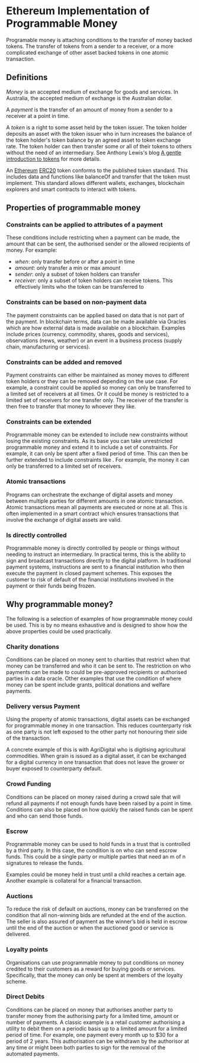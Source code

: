 Ethereum Implementation of Programmable Money
=============================================

Programable money is attaching conditions to the transfer of money backed tokens. The transfer of tokens from a sender to a receiver, or a more complicated exchange of other asset backed tokens in one atomic transaction.

## Definitions
*Money* is an accepted medium of exchange for goods and services. In Australia, the accepted medium of exchange is the Australian dollar.

A *payment* is the transfer of an amount of money from a sender to a receiver at a point in time.

A *token* is a right to some asset held by the token issuer. The token holder deposits an asset with the token issuer who in turn increases the balance of the token holder's token balance by an agreed asset to token exchange rate. The token holder can then transfer some or all of their tokens to others without the need of an intermediary. See Anthony Lewis's blog [A gentle introduction to tokens](https://bitsonblocks.net/2015/09/28/a-gentle-introduction-to-digital-tokens/) for more details.

An [Ethereum](https://www.ethereum.org/) [ERC20](https://github.com/ethereum/EIPs/issues/20) token conforms to the published token standard. This includes data and functions like balanceOf and transfer that the token must implement. This standard allows different wallets, exchanges, blockchain explorers and smart contracts to interact with tokens.

## Properties of programmable money

### Constraints can be applied to attributes of a payment
These conditions include restricting when a payment can be made, the amount that can be sent, the authorised sender or the allowed recipients of money. For example:
* *when*: only transfer before or after a point in time
* *amount*: only transfer a min or max amount
* *sender*: only a subset of token holders can transfer
* *receiver*: only a subset of token holders can receive tokens. This effectively limits who the token can be transferred to

### Constraints can be based on non-payment data
The payment constraints can be applied based on data that is not part of the payment. In blockchain terms, data can be made available via Oracles which are how external data is made available on a blockchain. Examples include prices (currency, commodity, shares, goods and services), observations (news, weather) or an event in a business process (supply chain, manufacturing or services).

### Constraints can be added and removed
Payment constraints can either be maintained as money moves to different token holders or they can be removed depending on the use case. For example, a constraint could be applied so money can only be transferred to a limited set of receivers at all times. Or it could be money is restricted to a limited set of receivers for one transfer only. The receiver of the transfer is then free to transfer that money to whoever they like.

### Constraints can be extended
Programmable money can be extended to include new constraints without losing the existing constraints. As its base you can take unrestricted programmable money and extend it to include a set of constraints. For example, it can only be spent after a fixed period of time. This can then be further extended to include constraints like . For example, the money it can only be transferred to a limited set of receivers.

### Atomic transactions
Programs can orchestrate the exchange of digital assets and money between multiple parties for different amounts in one atomic transaction. Atomic transactions mean all payments are executed or none at all. This is often implemented in a smart contract which ensures transactions that involve the exchange of digital assets are valid.

### Is directly controlled
Programmable money is directly controlled by people or things without needing to instruct an intermediary. In practical terms, this is the ability to sign and broadcast transactions directly to the digital platform. In traditional payment systems, instructions are sent to a financial institution who then execute the payment in closed payment schemes. This exposes the customer to risk of default of the financial institutions involved in the payment or their funds being frozen.

## Why programmable money?
The following is a selection of examples of how programmable money could be used. This is by no means exhaustive and is designed to show how the above properties could be used practically.

### Charity donations
Conditions can be placed on money sent to charities that restrict when that money can be transferred and who it can be sent to. The restriction on who payments can be made to could be pre-approved recipients or authorised parties in a data oracle. Other examples that use the condition of where money can be spent include grants, political donations and welfare payments.

### Delivery versus Payment
Using the property of atomic transactions, digital assets can be exchanged for programmable money in one transaction. This reduces counterparty risk as one party is not left exposed to the other party not honouring their side of the transaction.

A concrete example of this is with AgriDigital who is digitising agricultural commodities. When grain is issued as a digital asset, it can be exchanged for a digital currency in one transaction that does not leave the grower or buyer exposed to counterparty default.

### Crowd Funding
Conditions can be placed on money raised during a crowd sale that will refund all payments if not enough funds have been raised by a point in time. Conditions can also be placed on how quickly the raised funds can be spent and who can send those funds.

### Escrow
Programmable money can be used to hold funds in a trust that is controlled by a third party. In this case, the condition is on who can send escrow funds. This could be a single party or multiple parties that need an m of n signatures to release the funds.

Examples could be money held in trust until a child reaches a certain age. Another example is collateral for a financial transaction.

### Auctions
To reduce the risk of default on auctions, money can be transferred on the condition that all non-winning bids are refunded at the end of the auction. The seller is also assured of payment as the winner’s bid is held in escrow until the end of the auction or when the auctioned good or service is delivered.

### Loyalty points
Organisations can use programmable money to put conditions on money credited to their customers as a reward for buying goods or services. Specifically, that the money can only be spent at members of the loyalty scheme.

### Direct Debits
Conditions can be placed on money that authorises another party to transfer money from the authorising party for a limited time, amount or number of payments. A classic example is a retail customer authorising a utility to debit them on a periodic basis up to a limited amount for a limited period of time. For example, one payment every month up to $30 for a period of 2 years.
This authorisation can be withdrawn by the authorisor at any time or might been both parties to sign for the removal of the automated payments.

